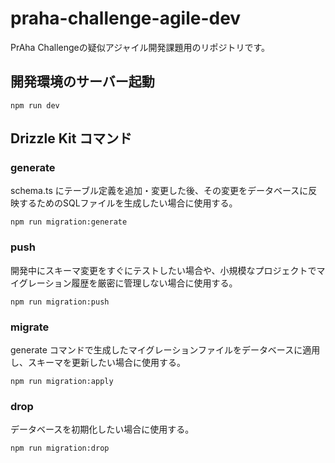 # praha-challenge-agile-dev

PrAha Challengeの疑似アジャイル開発課題用のリポジトリです。

## 開発環境のサーバー起動

```shell
npm run dev
```

## Drizzle Kit コマンド

### generate

schema.ts にテーブル定義を追加・変更した後、その変更をデータベースに反映するためのSQLファイルを生成したい場合に使用する。

```shell
npm run migration:generate
```

### push

開発中にスキーマ変更をすぐにテストしたい場合や、小規模なプロジェクトでマイグレーション履歴を厳密に管理しない場合に使用する。

```shell
npm run migration:push
```

### migrate

generate コマンドで生成したマイグレーションファイルをデータベースに適用し、スキーマを更新したい場合に使用する。

```shell
npm run migration:apply
```

### drop

データベースを初期化したい場合に使用する。

```shell
npm run migration:drop
```
